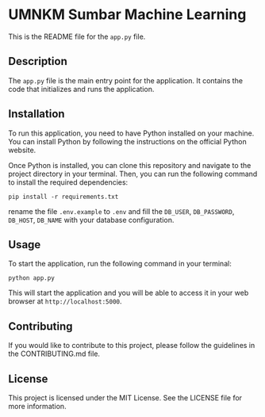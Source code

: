 # UMNKM Sumbar Machine Learning

This is the README file for the `app.py` file.

## Description

The `app.py` file is the main entry point for the application. It contains the code that initializes and runs the application.

## Installation

To run this application, you need to have Python installed on your machine. You can install Python by following the instructions on the official Python website.

Once Python is installed, you can clone this repository and navigate to the project directory in your terminal. Then, you can run the following command to install the required dependencies:

```
pip install -r requirements.txt
```

rename the file `.env.example` to `.env` and fill the `DB_USER`, `DB_PASSWORD`, `DB_HOST`, `DB_NAME` with your database configuration.

## Usage

To start the application, run the following command in your terminal:

```
python app.py
```

This will start the application and you will be able to access it in your web browser at `http://localhost:5000`.

## Contributing

If you would like to contribute to this project, please follow the guidelines in the CONTRIBUTING.md file.

## License

This project is licensed under the MIT License. See the LICENSE file for more information.
